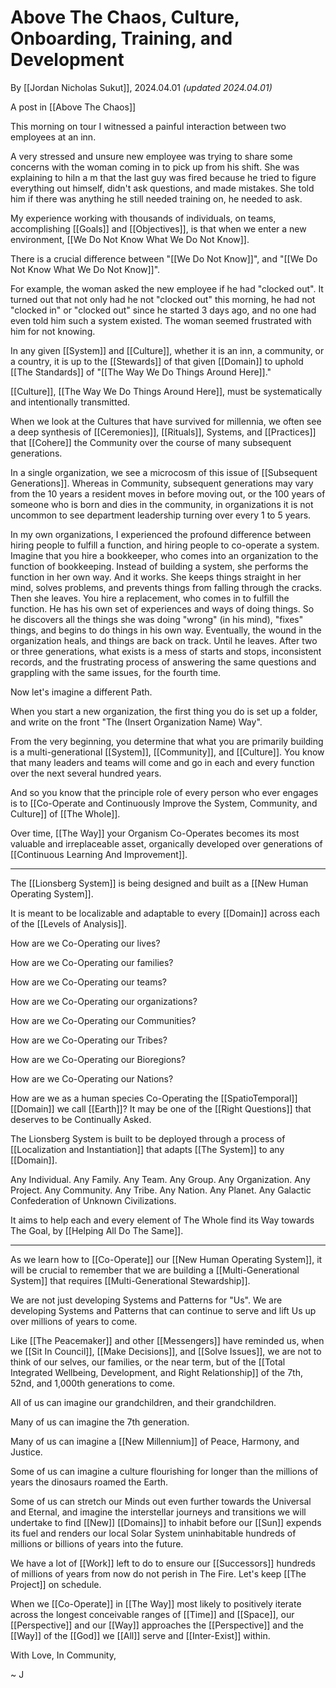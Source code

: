 # Above The Chaos, Culture, Onboarding, Training, and Development

By [[Jordan Nicholas Sukut]], 2024.04.01 _(updated 2024.04.01)_

A post in [[Above The Chaos]]  

This morning on tour I witnessed a painful interaction between two employees at an inn. 

A very stressed and unsure new employee was trying to share some concerns with the woman coming in to pick up from his shift. She was explaining to hiIn a m that the last guy was fired because he tried to figure everything out himself, didn't ask questions, and made mistakes. She told him if there was anything he still needed training on, he needed to ask. 

My experience working with thousands of individuals, on teams, accomplishing [[Goals]] and [[Objectives]], is that when we enter a new environment, [[We Do Not Know What We Do Not Know]].  

There is a crucial difference between "[[We Do Not Know]]", and "[[We Do Not Know What We Do Not Know]]". 

For example, the woman asked the new employee if he had "clocked out". It turned out that not only had he not "clocked out" this morning, he had not "clocked in" or "clocked out" since he started 3 days ago, and no one had even told him such a system existed. The woman seemed frustrated with him for not knowing. 

In any given [[System]] and [[Culture]], whether it is an inn, a community, or a country, it is up to the [[Stewards]] of that given [[Domain]] to uphold [[The Standards]] of "[[The Way We Do Things Around Here]]."

[[Culture]], [[The Way We Do Things Around Here]], must be systematically and intentionally transmitted. 

When we look at the Cultures that have survived for millennia, we often see a deep synthesis of [[Ceremonies]], [[Rituals]], Systems, and [[Practices]] that [[Cohere]] the Community over the course of many subsequent generations. 

In a single organization, we see a microcosm of this issue of [[Subsequent Generations]]. Whereas in Community, subsequent generations may vary from the 10 years a resident moves in before moving out, or the 100 years of someone who is born and dies in the community, in organizations it is not uncommon to see department leadership turning over every 1 to 5 years.  

In my own organizations, I experienced the profound difference between hiring people to fulfill a function, and hiring people to co-operate a system. Imagine that you hire a bookkeeper, who comes into an organization to the function of bookkeeping. Instead of building a system, she performs the function in her own way. And it works. She keeps things straight in her mind, solves problems, and prevents things from falling through the cracks. Then she leaves. You hire a replacement, who comes in to fulfill the function. He has his own set of experiences and ways of doing things. So he discovers all the things she was doing "wrong" (in his mind), "fixes" things, and begins to do things in his own way. Eventually, the wound in the organization heals, and things are back on track. Until he leaves. After two or three generations, what exists is a mess of starts and stops, inconsistent records, and the frustrating process of answering the same questions and grappling with the same issues, for the fourth time. 

Now let's imagine a different Path. 

When you start a new organization, the first thing you do is set up a folder, and write on the front "The (Insert Organization Name) Way". 

From the very beginning, you determine that what you are primarily building is a multi-generational [[System]], [[Community]], and [[Culture]]. You know that many leaders and teams will come and go in each and every function over the next several hundred years. 

And so you know that the principle role of every person who ever engages is to [[Co-Operate and Continuously Improve the System, Community, and Culture]] of [[The Whole]]. 

Over time, [[The Way]] your Organism Co-Operates becomes its most valuable and irreplaceable asset, organically developed over generations of [[Continuous Learning And Improvement]].  

____
The [[Lionsberg System]] is being designed and built as a [[New Human Operating System]]. 

It is meant to be localizable and adaptable to every [[Domain]] across each of the [[Levels of Analysis]]. 

How are we Co-Operating our lives? 

How are we Co-Operating our families? 

How are we Co-Operating our teams? 

How are we Co-Operating our organizations? 

How are we Co-Operating our Communities? 

How are we Co-Operating our Tribes? 

How are we Co-Operating our Bioregions? 

How are we Co-Operating our Nations? 

How are we as a human species Co-Operating the [[SpatioTemporal]] [[Domain]] we call [[Earth]]? It may be one of the [[Right Questions]] that deserves to be Continually Asked. 

The Lionsberg System is built to be deployed through a process of [[Localization and Instantiation]] that adapts [[The System]] to any [[Domain]]. 

Any Individual. Any Family. Any Team. Any Group. Any Organization. Any Project. Any Community. Any Tribe. Any Nation. Any Planet. Any Galactic Confederation of Unknown Civilizations. 

It aims to help each and every element of The Whole find its Way towards The Goal, by [[Helping All Do The Same]]. 

____

As we learn how to [[Co-Operate]] our [[New Human Operating System]], it will be crucial to remember that we are building a [[Multi-Generational System]] that requires [[Multi-Generational Stewardship]]. 

We are not just developing Systems and Patterns for "Us". We are developing Systems and Patterns that can continue to serve and lift Us up over millions of years to come. 

Like [[The Peacemaker]] and other [[Messengers]] have reminded us, when we [[Sit In Council]], [[Make Decisions]], and [[Solve Issues]], we are not to think of our selves, our families, or the near term, but of the [[Total Integrated Wellbeing, Development, and Right Relationship]] of the 7th, 52nd, and 1,000th generations to come. 

All of us can imagine our grandchildren, and their grandchildren. 

Many of us can imagine the 7th generation. 

Many of us can imagine a [[New Millennium]] of Peace, Harmony, and Justice. 

Some of us can imagine a culture flourishing for longer than the millions of years the dinosaurs roamed the Earth. 

Some of us can stretch our Minds out even further towards the Universal and Eternal, and imagine the interstellar journeys and transitions we will undertake to find [[New]] [[Domains]] to inhabit before our [[Sun]] expends its fuel and renders our local Solar System uninhabitable hundreds of millions or billions of years into the future. 

We have a lot of [[Work]] left to do to ensure our [[Successors]] hundreds of millions of years from now do not perish in The Fire. Let's keep [[The Project]] on schedule. 

When we [[Co-Operate]] in [[The Way]] most likely to positively iterate across the longest conceivable ranges of [[Time]] and [[Space]], our [[Perspective]] and our [[Way]] approaches the [[Perspective]] and the [[Way]] of the [[God]] we [[All]] serve and [[Inter-Exist]] within. 

With Love, In Community, 

~ J 
